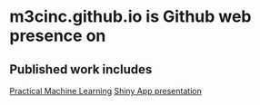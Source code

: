 # m3cinc.github.io is Github web presence on

## Published work includes
[Practical Machine Learning](http://m3cinc.github.io/PML2.html)
[Shiny App presentation](http://m3cinc.github.io/DataPre-Processor.html)
